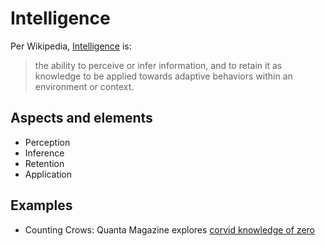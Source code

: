 # Intelligence
Per Wikipedia, [Intelligence](https://en.wikipedia.org/wiki/Intelligence) is:
> the ability to perceive or infer information, and to retain it as knowledge to be applied towards adaptive behaviors within an environment or context.

## Aspects and elements
- Perception
- Inference
- Retention
- Application

## Examples
- Counting Crows: Quanta Magazine explores [corvid knowledge of zero](https://www.quantamagazine.org/animals-can-count-and-use-zero-how-far-does-their-number-sense-go-20210809/)
